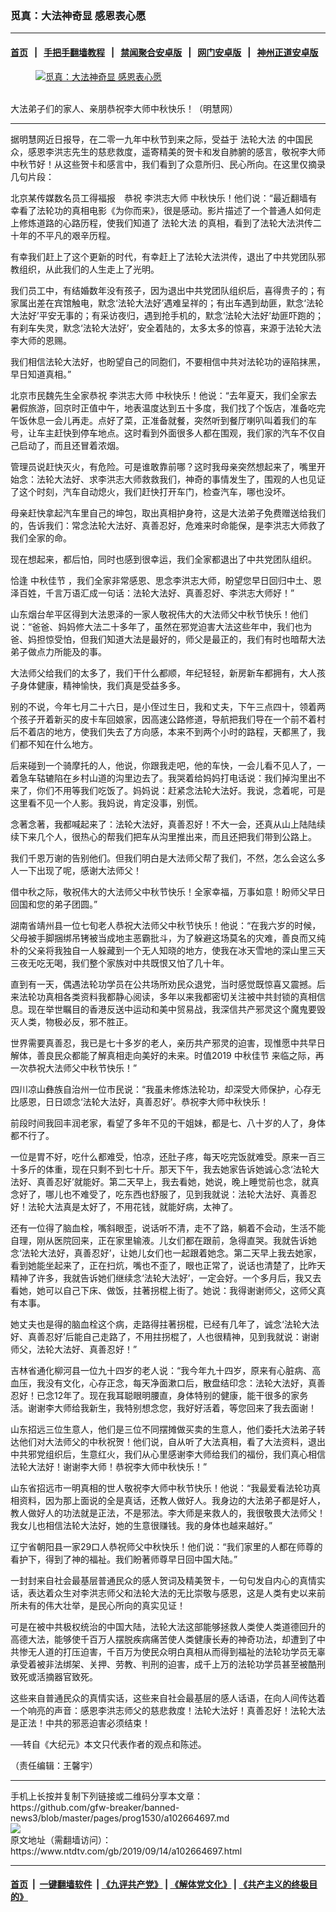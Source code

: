 ### 觅真：大法神奇显 感恩表心愿
------------------------

#### [首页](https://github.com/gfw-breaker/banned-news3/blob/master/README.md) &nbsp;&nbsp;|&nbsp;&nbsp; [手把手翻墙教程](https://github.com/gfw-breaker/guides/wiki) &nbsp;&nbsp;|&nbsp;&nbsp; [禁闻聚合安卓版](https://github.com/gfw-breaker/bn-android) &nbsp;&nbsp;|&nbsp;&nbsp; [网门安卓版](https://github.com/oGate2/oGate) &nbsp;&nbsp;|&nbsp;&nbsp; [神州正道安卓版](https://github.com/SzzdOgate/update) 



<div><div class="featured_image">
 <a href="https://i.ntdtv.com/assets/uploads/2019/09/2019-9-11-1909010500123366.jpg" target="_blank">
  <figure>
   <img alt="觅真：大法神奇显 感恩表心愿" src="https://i.ntdtv.com/assets/uploads/2019/09/2019-9-11-1909010500123366-800x450.jpg"/>
  </figure><br/>
 </a>
 <span class="caption">
  大法弟子们的家人、亲朋恭祝李大师中秋快乐！（明慧网）
 </span>
</div>
</div><hr/><div><div class="post_content" itemprop="articleBody">
 <p>
  据明慧网近日报导，在二零一九年中秋节到来之际，受益于
  <ok href="https://www.ntdtv.com/gb/法轮大法.htm">
   法轮大法
  </ok>
  的中国民众，感恩李洪志先生的慈悲救度，遥寄精美的贺卡和发自肺腑的感言，敬祝李大师中秋节好！从这些贺卡和感言中，我们看到了众意所归、民心所向。在这里仅摘录几句片段：
 </p>
 <p>
  北京某传媒数名员工得福报　恭祝
  <ok href="https://www.ntdtv.com/gb/李洪志大师.htm">
   李洪志大师
  </ok>
  中秋快乐！他们说：“最近翻墙有幸看了法轮功的真相电影《为你而来》，很是感动。影片描述了一个普通人如何走上修炼道路的心路历程，使我们知道了
  <ok href="https://www.ntdtv.com/gb/法轮大法.htm">
   法轮大法
  </ok>
  的真相，看到了法轮大法洪传二十年的不平凡的艰辛历程。
 </p>
 <p>
  有幸我们赶上了这个更新的时代，有幸赶上了法轮大法洪传，退出了中共党团队邪教组织，从此我们的人生走上了光明。
 </p>
 <p>
  我们员工中，有结婚数年没有孩子，因为退出中共党团队组织后，喜得贵子的；有家属出差在宾馆触电，默念‘法轮大法好’遇难呈祥的；有出车遇到劫匪，默念‘法轮大法好’平安无事的；有采访夜归，遇到抢手机的，默念‘法轮大法好’劫匪吓跑的；有刹车失灵，默念‘法轮大法好’，安全着陆的，太多太多的惊喜，来源于法轮大法李大师的恩赐。
 </p>
 <p>
  我们相信法轮大法好，也盼望自己的同胞们，不要相信中共对法轮功的诬陷抹黑，早日知道真相。”
 </p>
 <p>
  北京市民魏先生全家恭祝
  <ok href="https://www.ntdtv.com/gb/李洪志大师.htm">
   李洪志大师
  </ok>
  中秋快乐！他说：“去年夏天，我们全家去暑假旅游，回京时正值中午，地表温度达到五十多度，我们找了个饭店，准备吃完午饭休息一会儿再走。点好了菜，正准备就餐，突然听到餐厅喇叭叫着我们的车号，让车主赶快到停车地点。这时看到外面很多人都在围观，我们家的汽车不仅自己启动了，而且还冒着浓烟。
 </p>
 <p>
  管理员说赶快灭火，有危险。可是谁敢靠前哪？这时我母亲突然想起来了，嘴里开始念：法轮大法好、求李洪志大师救救我们，神奇的事情发生了，围观的人也见证了这个时刻，汽车自动熄火，我们赶快打开车门，检查汽车，哪也没坏。
 </p>
 <p>
  母亲赶快拿起汽车里自己的坤包，取出真相护身符，这是大法弟子免费赠送给我们的，告诉我们：常念法轮大法好、真善忍好，危难来时命能保，是李洪志大师救了我们全家的命。
 </p>
 <p>
  现在想起来，都后怕，同时也感到很幸运，我们全家都退出了中共党团队组织。
 </p>
 <p>
  恰逢
  <ok href="https://www.ntdtv.com/gb/中秋佳节.htm">
   中秋佳节
  </ok>
  ，我们全家非常感恩、思念李洪志大师，盼望您早日回归中土、恩泽百姓，千言万语汇成一句话：法轮大法好、真善忍好、李洪志大师好！”
 </p>
 <p>
  山东烟台牟平区得到大法恩泽的一家人敬祝伟大的大法师父中秋节快乐！他们说：“爸爸、妈妈修大法二十多年了，虽然在邪党迫害大法这些年中，我们也为爸、妈担惊受怕，但我们知道大法是最好的，师父是最正的，我们有时也暗帮大法弟子做点力所能及的事。
 </p>
 <p>
  大法师父给我们的太多了，我们干什么都顺，年纪轻轻，新房新车都拥有，大人孩子身体健康，精神愉快，我们真是受益多多。
 </p>
 <p>
  别的不说，今年七月二十六日，是小侄过生日，我和丈夫，下午三点四十，领着两个孩子开着新买的皮卡车回娘家，因高速公路修道，导航把我们导在一个前不着村后不着店的地方，使我们失去了方向感，本来不到两个小时的路程，天都黑了，我们都不知在什么地方。
 </p>
 <p>
  后来碰到一个骑摩托的人，他说，你跟我走吧，他的车快，一会儿看不见人了，一着急车轱辘陷在乡村山道的沟里边去了。我哭着给妈妈打电话说：我们掉沟里出不来了，你们不用等我们吃饭了。妈妈说：赶紧念法轮大法好。我说，念着呢，可是这里看不见一个人影。我妈说，肯定没事，别慌。
 </p>
 <p>
  念著念著，我都喊起来了：法轮大法好，真善忍好！不大一会，还真从山上陆陆续续下来几个人，很热心的帮我们把车从沟里推出来，而且还把我们带到公路上。
 </p>
 <p>
  我们千恩万谢的告别他们。但我们明白是大法师父帮了我们，不然，怎么会这么多人一下出现了呢，感谢大法师父！
 </p>
 <p>
  借中秋之际，敬祝伟大的大法师父中秋节快乐！全家幸福，万事如意！盼师父早日回国和您的弟子团圆。”
 </p>
 <p>
  湖南省靖州县一位七旬老人恭祝大法师父中秋节快乐！他说：“在我六岁的时候，父母被手脚捆绑吊铐被当成地主恶霸批斗，为了躲避这场莫名的灾难，善良而又纯朴的父亲将我独自一人躲藏到一个无人知晓的地方，使我在冰天雪地的深山里三天三夜无吃无喝，我们整个家族对中共既恨又怕了几十年。
 </p>
 <p>
  直到有一天，偶遇法轮功学员在公共场所劝民众退党，当时感觉既惊喜又震撼。后来法轮功真相各类资料我都静心阅读，多年以来我都密切关注被中共封锁的真相信息。现在举世瞩目的香港反送中运动和美中贸易战，我深信共产邪灵这个魔鬼要毁灭人类，物极必反，邪不胜正。
 </p>
 <p>
  世界需要真善忍，我已是七十多岁的老人，亲历共产邪灵的迫害，现惟愿中共早日解体，善良民众都能了解真相走向美好的未来。时值2019
  <ok href="https://www.ntdtv.com/gb/中秋佳节.htm">
   中秋佳节
  </ok>
  来临之际，再一次恭祝大法师父中秋节快乐！”
 </p>
 <p>
  四川凉山彝族自治州一位市民说：“我虽未修炼法轮功，却深受大师保护，心存无比感恩，日日颂念‘法轮大法好，真善忍好’。恭祝李大师中秋快乐！
 </p>
 <p>
  前段时间我回丰润老家，看望了多年不见的干姐妹，都是七、八十岁的人了，身体都不行了。
 </p>
 <p>
  一位是胃不好，吃什么都难受，怕凉，还肚子疼，每天吃完饭就难受。原来一百三十多斤的体重，现在只剩不到七十斤。那天下午，我去她家告诉她诚心念‘法轮大法好、真善忍好’就能好。第二天早上，我去看她，她说，晚上睡觉前也念，就真念好了，哪儿也不难受了，吃东西也舒服了，见到我就说：法轮大法好、真善忍好！法轮大法真是太好了，不用花钱，就能好病，太神了。
 </p>
 <p>
  还有一位得了脑血栓，嘴斜眼歪，说话听不清，走不了路，躺着不会动，生活不能自理，刚从医院回来，正在家里输液。儿女们都在跟前，急得直哭。我就告诉她念‘法轮大法好，真善忍好’，让她儿女们也一起跟着她念。第二天早上我去她家，看到她能坐起来了，正在扫炕，嘴也不歪了，眼也正常了，说话也清楚了，比昨天精神了许多，我就告诉她们继续念‘法轮大法好’，一定会好。一个多月后，我又去看她，她可以自己下床、做饭，拄著拐棍上街了。她说：我得谢谢师父，这师父真有本事。
 </p>
 <p>
  她丈夫也是得的脑血栓这个病，走路得拄著拐棍，已经有几年了，诚念‘法轮大法好、真善忍好’后能自己走路了，不用拄拐棍了，人也很精神，见到我就说：谢谢师父，法轮大法好、真善忍好！”
 </p>
 <p>
  吉林省通化柳河县一位九十四岁的老人说：“我今年九十四岁，原来有心脏病、高血压，我没有文化，心存正念，每天净面漱口后，散盘结印念：法轮大法好，真善忍好！已念12年了。现在我耳聪眼明腰直，身体特别的健康，能干很多的家务活。谢谢李大师给我新生，我特别想念您，我好好活着，等您回来了我去面谢！
 </p>
 <p>
  山东招远三位生意人，他们是三位不同摆摊做买卖的生意人，他们委托大法弟子转达他们对大法师父的中秋祝贺！他们说，自从听了大法真相，看了大法资料，退出中共邪党组织后，生意红火，我们从心里感谢李大师给我们的福份，我们真心相信法轮大法好！谢谢李大师！恭祝李大师中秋快乐！”
 </p>
 <p>
  山东省招远市一明真相的世人敬祝李大师中秋节快乐！他说：“我最爱看法轮功真相资料，因为那上面说的全是真话，还教人做好人。我身边的大法弟子都是好人，教人做好人的功法就是正法，不是邪法。李大师是来救人的，我很敬畏大法师父！我女儿也相信法轮大法好，她的生意很赚钱。我的身体也越来越好。”
 </p>
 <p>
  辽宁省朝阳县一家29口人恭祝师父中秋快乐！他们说：“我们家里的人都在师尊的看护下，得到了神的福祉。我们盼著师尊早日回中国大陆。”
 </p>
 <p>
  一封封来自社会最基层普通民众的感人贺词及精美贺卡，一句句发自内心的真情实话，表达着众生对李洪志师父和法轮大法的无比崇敬与感恩，这是人类有史以来前所未有的伟大壮举，是民心所向的真实见证！
 </p>
 <p>
  可是在被中共极权统治的中国大陆，法轮大法这部能够拯救人类使人类道德回升的高德大法，能够使千百万人摆脱疾病痛苦使人类健康长寿的神奇功法，却遭到了中共惨无人道的打压迫害，千百万为使民众明白真相从而得到福祉的法轮功学员无辜承受着被非法绑架、关押、劳教、判刑的迫害，成千上万的法轮功学员甚至被酷刑致死或活摘器官致死。
 </p>
 <p>
  这些来自普通民众的真情实话，这些来自社会最基层的感人话语，在向人间传达着一个响亮的声音：感恩李洪志师父的慈悲救度！法轮大法好！真善忍好！法轮大法是正法！中共的邪恶迫害必须结束！
 </p>
 <p>
  ──转自《大纪元》本文只代表作者的观点和陈述。
 </p>
 <p>
  （责任编辑：王馨宇）
 </p>
 <div class="single_ad">
 </div>
</div>
</div>
<hr/>
手机上长按并复制下列链接或二维码分享本文章：<br/>
https://github.com/gfw-breaker/banned-news3/blob/master/pages/prog1530/a102664697.md <br/>
<a href='https://github.com/gfw-breaker/banned-news3/blob/master/pages/prog1530/a102664697.md'><img src='https://github.com/gfw-breaker/banned-news3/blob/master/pages/prog1530/a102664697.md.png'/></a> <br/>
原文地址（需翻墙访问）：https://www.ntdtv.com/gb/2019/09/14/a102664697.html


------------------------
#### [首页](https://github.com/gfw-breaker/banned-news3/blob/master/README.md) &nbsp;|&nbsp; [一键翻墙软件](https://github.com/gfw-breaker/nogfw/blob/master/README.md) &nbsp;| [《九评共产党》](https://github.com/gfw-breaker/9ping.md/blob/master/README.md#九评之一评共产党是什么) | [《解体党文化》](https://github.com/gfw-breaker/jtdwh.md/blob/master/README.md) | [《共产主义的终极目的》](https://github.com/gfw-breaker/gczydzjmd.md/blob/master/README.md)


<img src='http://gfw-breaker.win/banned-news3/pages/prog1530/a102664697.md' width='0px' height='0px'/>
